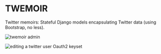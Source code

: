 TWEMOIR
=======

Twitter memoirs: Stateful Django models encapsulating Twitter data (using Bootstrap, no less).

![twemoir admin](http://i.imgur.com/MCPMY.jpg)

![editing a twitter user Oauth2 keyset](http://i.imgur.com/wPMwE.jpg)
